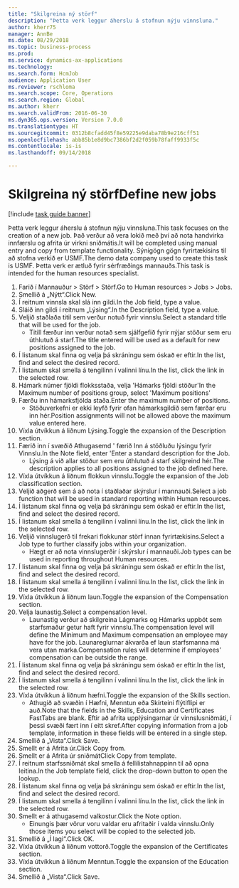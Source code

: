 ```yaml
--- 
title: "Skilgreina ný störf"
description: "Þetta verk leggur áherslu á stofnun nýju vinnsluna."
author: kherr75
manager: AnnBe
ms.date: 08/29/2018
ms.topic: business-process
ms.prod: 
ms.service: dynamics-ax-applications
ms.technology: 
ms.search.form: HcmJob
audience: Application User
ms.reviewer: rschloma
ms.search.scope: Core, Operations
ms.search.region: Global
ms.author: kherr
ms.search.validFrom: 2016-06-30
ms.dyn365.ops.version: Version 7.0.0
ms.translationtype: HT
ms.sourcegitcommit: 0312b8cfadd45f8e59225e9daba78b9e216cff51
ms.openlocfilehash: abb85b1e8d9bc7386bf2d2f059b78faff9933f5c
ms.contentlocale: is-is
ms.lasthandoff: 09/14/2018

---
```

# <a name="define-new-jobs"></a><span data-ttu-id="9a6ba-103">Skilgreina ný störf</span><span class="sxs-lookup"><span data-stu-id="9a6ba-103">Define new jobs</span></span>

[!include [task guide banner](../../includes/task-guide-banner.md)]

<span data-ttu-id="9a6ba-104">Þetta verk leggur áherslu á stofnun nýju vinnsluna.</span><span class="sxs-lookup"><span data-stu-id="9a6ba-104">This task focuses on the creation of a new job.</span></span> <span data-ttu-id="9a6ba-105">Það verður að vera lokið með því að nota handvirka innfærslu og afrita úr virkni sniðmátis.</span><span class="sxs-lookup"><span data-stu-id="9a6ba-105">It will be completed using manual entry and copy from template functionality.</span></span> <span data-ttu-id="9a6ba-106">Sýnigögn gögn fyrirtækisins til að stofna verkið er USMF.</span><span class="sxs-lookup"><span data-stu-id="9a6ba-106">The demo data company used to create this task is USMF.</span></span> <span data-ttu-id="9a6ba-107">Þetta verk er ætluð fyrir sérfræðings mannauðs.</span><span class="sxs-lookup"><span data-stu-id="9a6ba-107">This task is intended for the human resources specialist.</span></span>

1. <span data-ttu-id="9a6ba-108">Farið í Mannauður > Störf > Störf.</span><span class="sxs-lookup"><span data-stu-id="9a6ba-108">Go to Human resources > Jobs > Jobs.</span></span>
2. <span data-ttu-id="9a6ba-109">Smellið á „Nýtt“.</span><span class="sxs-lookup"><span data-stu-id="9a6ba-109">Click New.</span></span>
3. <span data-ttu-id="9a6ba-110">Í reitnum vinnsla skal slá inn gildi.</span><span class="sxs-lookup"><span data-stu-id="9a6ba-110">In the Job field, type a value.</span></span>
4. <span data-ttu-id="9a6ba-111">Sláið inn gildi í reitnum „Lýsing“.</span><span class="sxs-lookup"><span data-stu-id="9a6ba-111">In the Description field, type a value.</span></span>
5. <span data-ttu-id="9a6ba-112">Veljið staðlaða titil sem verður notuð fyrir vinnslu.</span><span class="sxs-lookup"><span data-stu-id="9a6ba-112">Select a standard title that will be used for the job.</span></span> 
    * <span data-ttu-id="9a6ba-113">Titill færður inn verður notað sem sjálfgefið fyrir nýjar stöður sem eru úthlutuð á starf.</span><span class="sxs-lookup"><span data-stu-id="9a6ba-113">The title entered will be used as a default for new positions assigned to the job.</span></span>  
6. <span data-ttu-id="9a6ba-114">Í listanum skal finna og velja þá skráningu sem óskað er eftir.</span><span class="sxs-lookup"><span data-stu-id="9a6ba-114">In the list, find and select the desired record.</span></span>
7. <span data-ttu-id="9a6ba-115">Í listanum skal smella á tengilinn í valinni línu.</span><span class="sxs-lookup"><span data-stu-id="9a6ba-115">In the list, click the link in the selected row.</span></span>
8. <span data-ttu-id="9a6ba-116">Hámark númer fjöldi flokksstaða, velja 'Hámarks fjöldi stöður'</span><span class="sxs-lookup"><span data-stu-id="9a6ba-116">In the Maximum number of positions group, select 'Maximum positions'</span></span>
9. <span data-ttu-id="9a6ba-117">Færðu inn hámarksfjölda staða.</span><span class="sxs-lookup"><span data-stu-id="9a6ba-117">Enter the maximum number of positions.</span></span> 
    * <span data-ttu-id="9a6ba-118">Stöðuverkefni er ekki leyfð fyrir ofan hámarksgildið sem færðar eru inn hér.</span><span class="sxs-lookup"><span data-stu-id="9a6ba-118">Position assignments will not be allowed above the maximum value entered here.</span></span>  
10. <span data-ttu-id="9a6ba-119">Víxla útvíkkun á liðnum Lýsing.</span><span class="sxs-lookup"><span data-stu-id="9a6ba-119">Toggle the expansion of the Description section.</span></span>
11. <span data-ttu-id="9a6ba-120">Færið inn í svæðið Athugasemd ' færið Inn á stöðluðu lýsingu fyrir Vinnslu.</span><span class="sxs-lookup"><span data-stu-id="9a6ba-120">In the Note field, enter 'Enter a standard description for the Job.</span></span>
    * <span data-ttu-id="9a6ba-121">Lýsing á við allar stöður sem eru úthlutuð á starf skilgreind hér.</span><span class="sxs-lookup"><span data-stu-id="9a6ba-121">The description applies to all positions assigned to the job defined here.</span></span>  
12. <span data-ttu-id="9a6ba-122">Víxla útvíkkun á liðnum flokkun vinnslu.</span><span class="sxs-lookup"><span data-stu-id="9a6ba-122">Toggle the expansion of the Job classification section.</span></span>
13. <span data-ttu-id="9a6ba-123">Veljið aðgerð sem á að nota í staðlaðar skýrslur í mannauði.</span><span class="sxs-lookup"><span data-stu-id="9a6ba-123">Select a job function that will be used in standard reporting within Human resources.</span></span>
14. <span data-ttu-id="9a6ba-124">Í listanum skal finna og velja þá skráningu sem óskað er eftir.</span><span class="sxs-lookup"><span data-stu-id="9a6ba-124">In the list, find and select the desired record.</span></span>
15. <span data-ttu-id="9a6ba-125">Í listanum skal smella á tengilinn í valinni línu.</span><span class="sxs-lookup"><span data-stu-id="9a6ba-125">In the list, click the link in the selected row.</span></span>
16. <span data-ttu-id="9a6ba-126">Veljið vinnslugerð til frekari flokkunar störf innan fyrirtækisins.</span><span class="sxs-lookup"><span data-stu-id="9a6ba-126">Select a Job type to further classify jobs within your organization.</span></span> 
    * <span data-ttu-id="9a6ba-127">Hægt er að nota vinnslugerðir í skýrslur í mannauði.</span><span class="sxs-lookup"><span data-stu-id="9a6ba-127">Job types can be used in reporting throughout Human resources.</span></span>  
17. <span data-ttu-id="9a6ba-128">Í listanum skal finna og velja þá skráningu sem óskað er eftir.</span><span class="sxs-lookup"><span data-stu-id="9a6ba-128">In the list, find and select the desired record.</span></span>
18. <span data-ttu-id="9a6ba-129">Í listanum skal smella á tengilinn í valinni línu.</span><span class="sxs-lookup"><span data-stu-id="9a6ba-129">In the list, click the link in the selected row.</span></span>
19. <span data-ttu-id="9a6ba-130">Víxla útvíkkun á liðnum laun.</span><span class="sxs-lookup"><span data-stu-id="9a6ba-130">Toggle the expansion of the Compensation section.</span></span>
20. <span data-ttu-id="9a6ba-131">Velja launastig.</span><span class="sxs-lookup"><span data-stu-id="9a6ba-131">Select a compensation level.</span></span>
    * <span data-ttu-id="9a6ba-132">Launastig verður að skilgreina Lágmarks og Hámarks uppbót sem starfsmaður getur haft fyrir vinnslu.</span><span class="sxs-lookup"><span data-stu-id="9a6ba-132">The compensation level will define the Minimum and Maximum compensation an employee may have for the job.</span></span> <span data-ttu-id="9a6ba-133">Launareglurnar ákvarða ef laun starfsmanna má vera utan marka.</span><span class="sxs-lookup"><span data-stu-id="9a6ba-133">Compensation rules will determine if employees' compensation can be outside the range.</span></span>  
21. <span data-ttu-id="9a6ba-134">Í listanum skal finna og velja þá skráningu sem óskað er eftir.</span><span class="sxs-lookup"><span data-stu-id="9a6ba-134">In the list, find and select the desired record.</span></span>
22. <span data-ttu-id="9a6ba-135">Í listanum skal smella á tengilinn í valinni línu.</span><span class="sxs-lookup"><span data-stu-id="9a6ba-135">In the list, click the link in the selected row.</span></span>
23. <span data-ttu-id="9a6ba-136">Víxla útvíkkun á liðnum hæfni.</span><span class="sxs-lookup"><span data-stu-id="9a6ba-136">Toggle the expansion of the Skills section.</span></span>
    * <span data-ttu-id="9a6ba-137">Athugið að svæðin í Hæfni, Menntun eða Skírteini flýtiflipi er auð.</span><span class="sxs-lookup"><span data-stu-id="9a6ba-137">Note that the fields in the Skills, Education and Certificates FastTabs are blank.</span></span> <span data-ttu-id="9a6ba-138">Eftir að afrita upplýsingarnar úr vinnslusniðmáti, í þessi svæði fært inn í eitt skref.</span><span class="sxs-lookup"><span data-stu-id="9a6ba-138">After copying information from a job template, information in these fields will be entered in a single step.</span></span>   
24. <span data-ttu-id="9a6ba-139">Smellið á „Vista“.</span><span class="sxs-lookup"><span data-stu-id="9a6ba-139">Click Save.</span></span>
25. <span data-ttu-id="9a6ba-140">Smellt er á Afrita úr.</span><span class="sxs-lookup"><span data-stu-id="9a6ba-140">Click Copy from.</span></span>
26. <span data-ttu-id="9a6ba-141">Smellt er á Afrita úr sniðmát</span><span class="sxs-lookup"><span data-stu-id="9a6ba-141">Click Copy from template.</span></span>
27. <span data-ttu-id="9a6ba-142">Í reitnum starfssniðmát skal smella á fellilistahnappinn til að opna leitina.</span><span class="sxs-lookup"><span data-stu-id="9a6ba-142">In the Job template field, click the drop-down button to open the lookup.</span></span>
28. <span data-ttu-id="9a6ba-143">Í listanum skal finna og velja þá skráningu sem óskað er eftir.</span><span class="sxs-lookup"><span data-stu-id="9a6ba-143">In the list, find and select the desired record.</span></span>
29. <span data-ttu-id="9a6ba-144">Í listanum skal smella á tengilinn í valinni línu.</span><span class="sxs-lookup"><span data-stu-id="9a6ba-144">In the list, click the link in the selected row.</span></span>
30. <span data-ttu-id="9a6ba-145">Smellt er á athugasemd valkostur.</span><span class="sxs-lookup"><span data-stu-id="9a6ba-145">Click the Note option.</span></span>
    * <span data-ttu-id="9a6ba-146">Einungis þær vörur voru valdar eru afritaðir í valda vinnslu.</span><span class="sxs-lookup"><span data-stu-id="9a6ba-146">Only those items you select will be copied to the selected job.</span></span>    
31. <span data-ttu-id="9a6ba-147">Smellið á „Í lagi“.</span><span class="sxs-lookup"><span data-stu-id="9a6ba-147">Click OK.</span></span>
32. <span data-ttu-id="9a6ba-148">Víxla útvíkkun á liðnum vottorð.</span><span class="sxs-lookup"><span data-stu-id="9a6ba-148">Toggle the expansion of the Certificates section.</span></span>
33. <span data-ttu-id="9a6ba-149">Víxla útvíkkun á liðnum Menntun.</span><span class="sxs-lookup"><span data-stu-id="9a6ba-149">Toggle the expansion of the Education section.</span></span>
34. <span data-ttu-id="9a6ba-150">Smellið á „Vista“.</span><span class="sxs-lookup"><span data-stu-id="9a6ba-150">Click Save.</span></span>


